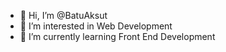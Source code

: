 - 👋 Hi, I’m @BatuAksut
- 👀 I’m interested in Web Development
- 🌱 I’m currently learning Front End Development

<!---
BatuAksut/BatuAksut is a ✨ special ✨ repository because its `README.md` (this file) appears on your GitHub profile.
You can click the Preview link to take a look at your changes.
--->
